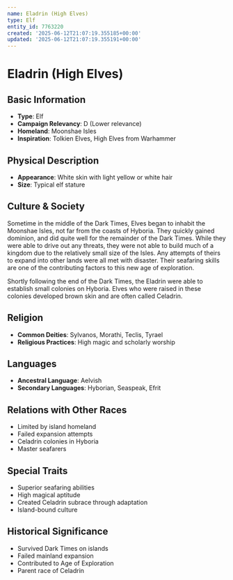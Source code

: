 ```yaml
---
name: Eladrin (High Elves)
type: Elf
entity_id: 7763220
created: '2025-06-12T21:07:19.355185+00:00'
updated: '2025-06-12T21:07:19.355191+00:00'
---
```


# Eladrin (High Elves)

## Basic Information
- **Type**: Elf
- **Campaign Relevancy**: D (Lower relevance)
- **Homeland**: Moonshae Isles
- **Inspiration**: Tolkien Elves, High Elves from Warhammer

## Physical Description
- **Appearance**: White skin with light yellow or white hair
- **Size**: Typical elf stature

## Culture & Society
Sometime in the middle of the Dark Times, Elves began to inhabit the Moonshae Isles, not far from the coasts of Hyboria. They quickly gained dominion, and did quite well for the remainder of the Dark Times. While they were able to drive out any threats, they were not able to build much of a kingdom due to the relatively small size of the Isles. Any attempts of theirs to expand into other lands were all met with disaster. Their seafaring skills are one of the contributing factors to this new age of exploration.

Shortly following the end of the Dark Times, the Eladrin were able to establish small colonies on Hyboria. Elves who were raised in these colonies developed brown skin and are often called Celadrin.

## Religion
- **Common Deities**: Sylvanos, Morathi, Teclis, Tyrael
- **Religious Practices**: High magic and scholarly worship

## Languages
- **Ancestral Language**: Aelvish
- **Secondary Languages**: Hyborian, Seaspeak, Efrit

## Relations with Other Races
- Limited by island homeland
- Failed expansion attempts
- Celadrin colonies in Hyboria
- Master seafarers

## Special Traits
- Superior seafaring abilities
- High magical aptitude
- Created Celadrin subrace through adaptation
- Island-bound culture

## Historical Significance
- Survived Dark Times on islands
- Failed mainland expansion
- Contributed to Age of Exploration
- Parent race of Celadrin